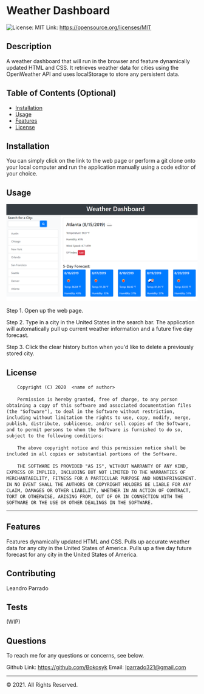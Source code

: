 # Weather Dashboard
![License: MIT](https://img.shields.io/badge/License-MIT-yellow.svg) Link: https://opensource.org/licenses/MIT


## Description 
A weather dashboard that will run in the browser and feature dynamically updated HTML and CSS. It retrieves weather data for cities using the OpenWeather API and uses localStorage to store any persistent data.

## Table of Contents (Optional)

* [Installation](#installation)
* [Usage](#usage)
* [Features](#features)
* [License](#license)


## Installation

You can simply click on the link to the web page or perform a git clone onto your local computer and run the application manually using a code editor of your choice.

## Usage 

![Weather Dashboard](https://github.com/Bokosyk/Weather-Dashboard/blob/main/Assets/06-server-side-apis-homework-demo.png?raw=true)

Step 1. Open up the web page.

Step 2. Type in a city in the United States in the search bar. The application will automatically pull up current weather information and a future five day forecast.

Step 3. Click the clear history button when you'd like to delete a previously stored city.

## License

        Copyright (C) 2020  <name of author>
        
        Permission is hereby granted, free of charge, to any person obtaining a copy of this software and associated documentation files (the "Software"), to deal in the Software without restriction, including without limitation the rights to use, copy, modify, merge, publish, distribute, sublicense, and/or sell copies of the Software, and to permit persons to whom the Software is furnished to do so, subject to the following conditions:
        
        The above copyright notice and this permission notice shall be included in all copies or substantial portions of the Software.
        
        THE SOFTWARE IS PROVIDED "AS IS", WITHOUT WARRANTY OF ANY KIND, EXPRESS OR IMPLIED, INCLUDING BUT NOT LIMITED TO THE WARRANTIES OF MERCHANTABILITY, FITNESS FOR A PARTICULAR PURPOSE AND NONINFRINGEMENT. IN NO EVENT SHALL THE AUTHORS OR COPYRIGHT HOLDERS BE LIABLE FOR ANY CLAIM, DAMAGES OR OTHER LIABILITY, WHETHER IN AN ACTION OF CONTRACT, TORT OR OTHERWISE, ARISING FROM, OUT OF OR IN CONNECTION WITH THE SOFTWARE OR THE USE OR OTHER DEALINGS IN THE SOFTWARE.

---

## Features

Features dynamically updated HTML and CSS. Pulls up accurate weather data for any city in the United States of America. Pulls up a five day future forecast for any city in the United States of America.

## Contributing

Leandro Parrado

## Tests

(WIP)

## Questions

To reach me for any questions or concerns, see below.

Github Link: https://github.com/Bokosyk
Email: lparrado321@gmail.com

---

© 2021. All Rights Reserved.
